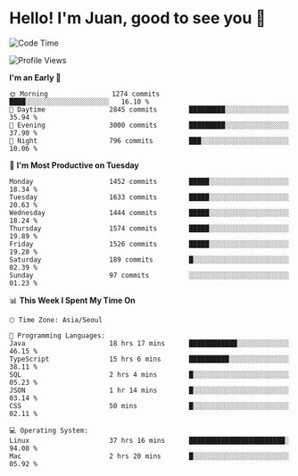 # Hello! I'm Juan, good to see you 👋

<!--
**Y-k-Y/Y-k-Y** is a ✨ _special_ ✨ repository because its `README.md` (this file) appears on your GitHub profile.

Here are some ideas to get you started:

- 🔭 I’m currently working on ...
- 🌱 I’m currently learning ...
- 👯 I’m looking to collaborate on ...
- 🤔 I’m looking for help with ...
- 💬 Ask me about ...
- 📫 How to reach me: ...
- 😄 Pronouns: ...
- ⚡ Fun fact: ...
-->
<!--
![Profile views](https://gpvc.arturio.dev/Y-k-Y)

[![Omid Nikrah StackOverflow](https://github-readme-stackoverflow.vercel.app/?userID=9517076)](https://stackoverflow.com/users/9517076/i-have-10-fingers)
-->

<!--START_SECTION:waka-->
![Code Time](http://img.shields.io/badge/Code%20Time-1%2C138%20hrs%2012%20mins-blue)

![Profile Views](http://img.shields.io/badge/Profile%20Views-0-blue)

**I'm an Early 🐤** 

```text
🌞 Morning                1274 commits        ████░░░░░░░░░░░░░░░░░░░░░   16.10 % 
🌆 Daytime                2845 commits        █████████░░░░░░░░░░░░░░░░   35.94 % 
🌃 Evening                3000 commits        █████████░░░░░░░░░░░░░░░░   37.90 % 
🌙 Night                  796 commits         ███░░░░░░░░░░░░░░░░░░░░░░   10.06 % 
```
📅 **I'm Most Productive on Tuesday** 

```text
Monday                   1452 commits        █████░░░░░░░░░░░░░░░░░░░░   18.34 % 
Tuesday                  1633 commits        █████░░░░░░░░░░░░░░░░░░░░   20.63 % 
Wednesday                1444 commits        █████░░░░░░░░░░░░░░░░░░░░   18.24 % 
Thursday                 1574 commits        █████░░░░░░░░░░░░░░░░░░░░   19.89 % 
Friday                   1526 commits        █████░░░░░░░░░░░░░░░░░░░░   19.28 % 
Saturday                 189 commits         █░░░░░░░░░░░░░░░░░░░░░░░░   02.39 % 
Sunday                   97 commits          ░░░░░░░░░░░░░░░░░░░░░░░░░   01.23 % 
```


📊 **This Week I Spent My Time On** 

```text
🕑︎ Time Zone: Asia/Seoul

💬 Programming Languages: 
Java                     18 hrs 17 mins      ████████████░░░░░░░░░░░░░   46.15 % 
TypeScript               15 hrs 6 mins       ██████████░░░░░░░░░░░░░░░   38.11 % 
SQL                      2 hrs 4 mins        █░░░░░░░░░░░░░░░░░░░░░░░░   05.23 % 
JSON                     1 hr 14 mins        █░░░░░░░░░░░░░░░░░░░░░░░░   03.14 % 
CSS                      50 mins             █░░░░░░░░░░░░░░░░░░░░░░░░   02.11 % 

💻 Operating System: 
Linux                    37 hrs 16 mins      ████████████████████████░   94.08 % 
Mac                      2 hrs 20 mins       █░░░░░░░░░░░░░░░░░░░░░░░░   05.92 % 
```


<!--END_SECTION:waka-->
